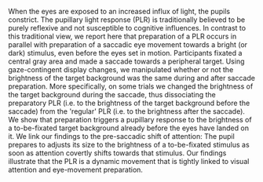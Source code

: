 When the eyes are exposed to an increased influx of light, the pupils constrict. The pupillary light response (PLR) is traditionally believed to be purely reflexive and not susceptible to cognitive influences. In contrast to this traditional view, we report here that preparation of a PLR occurs in parallel with preparation of a saccadic eye movement towards a bright (or dark) stimulus, even before the eyes set in motion. Participants fixated a central gray area and made a saccade towards a peripheral target. Using gaze-contingent display changes, we manipulated whether or not the brightness of the target background was the same during and after saccade preparation. More specifically, on some trials we changed the brightness of the target background during the saccade, thus dissociating the preparatory PLR (i.e. to the brightness of the target background before the saccade) from the 'regular' PLR (i.e. to the brightness after the saccade). We show that preparation triggers a pupillary response to the brightness of a to-be-fixated target background already before the eyes have landed on it. We link our findings to the pre-saccadic shift of attention: The pupil prepares to adjusts its size to the brightness of a to-be-fixated stimulus as soon as attention covertly shifts towards that stimulus. Our findings illustrate that the PLR is a dynamic movement that is tightly linked to visual attention and eye-movement preparation.
